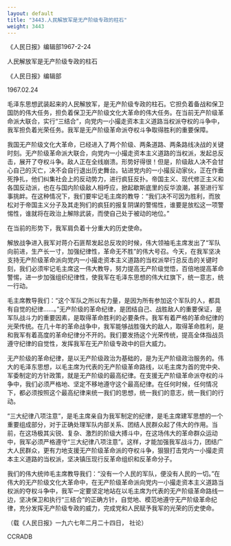 ```yaml
---
layout: default
title: "3443.人民解放军是无产阶级专政的柱石"
weight: 3443
---
```


《人民日报》编辑部1967-2-24

人民解放军是无产阶级专政的柱石

《人民日报》编辑部

1967.02.24

毛泽东思想武装起来的人民解放军，是无产阶级专政的柱石。它担负着备战和保卫国防的伟大任务，担负着保卫无产阶级文化大革命的伟大任务。在当前无产阶级革命派大联合，实行“三结合”，向党内一小撮走资本主义道路当权派夺权的斗争中，我军担负着光荣任务。我军是无产阶级革命派夺权斗争取得胜利的重要保障。

我国无产阶级文化大革命，已经进入了两个阶级、两条道路、两条路线决战的关键时刻。无产阶级革命派大联合，向党内一小撮走资本主义道路的当权派，发起总反击，展开了夺权斗争。敌人正在全线崩溃。形势好得很！但是，阶级敌人决不会甘心自己的灭亡，决不会自行退出历史舞台。钻进党内的一小撮反动家伙，正在作垂死挣扎，他们纠集社会上的反动势力，进行疯狂反扑。帝国主义、现代修正主义和各国反动派，也在与国内阶级敌人相呼应，掀起歇斯底里的反华浪潮，甚至进行军事挑衅。在这种情况下，我们要牢记毛主席的教导：“我们决不可因为胜利，而放松对于帝国主义分子及其走狗们的疯狂的报复阴谋的警惕性，谁要是放松这一项警惕性，谁就将在政治上解除武装，而使自己处于被动的地位。”

在当前的形势下，我军肩负着十分重大的历史使命。

解放战争进入我军对蒋介石匪帮发起总反攻的时候，伟大领袖毛主席发出了“军队向前进，生产长一寸，加强纪律性，革命无不胜”的伟大号召。今天，在我军坚决支持无产阶级革命派向党内一小撮走资本主义道路的当权派举行总反击的关键时刻，我们必须牢记毛主席这一伟大教导，努力提高无产阶级觉悟，百倍地提高革命警惕，进一步加强组织纪律性，使我军在毛泽东思想的伟大红旗下，统一意志，统一行动。

毛主席教导我们：“这个军队之所以有力量，是因为所有参加这个军队的人，都具有自觉的纪律……。”无产阶级的革命纪律，是团结自己、战胜敌人的重要保证，是军队战斗力的重要因素，是取得革命胜利的必要条件。我军有着严格的革命纪律的光荣传统。在几十年的革命战争中，我军能够战胜强大的敌人，取得革命胜利，是和我军有着高度的革命纪律分不开的。我们要发扬这个光荣传统，提高全体指战员遵守纪律的自觉性，发挥我军在无产阶级专政中的巨大威力。

无产阶级的革命纪律，是以无产阶级政治为基础的，是为无产阶级政治服务的。伟大的毛泽东思想，以毛主席为代表的无产阶级革命路线，以毛主席为首的党中央、军委制定的方针政策，就是无产阶级的最高纪律。在支援无产阶级革命派夺权的斗争中，我们必须严格地、坚定不移地遵守这个最高纪律。在任何时候，任何情况下，都必须按照这个最高纪律来统一我们的思想，统一我们的意志，统一我们的行动。

“三大纪律八项注意”，是毛主席亲自为我军制定的纪律，是毛主席建军思想的一个重要组成部分，对于正确处理军队内部关系、团结人民群众起了伟大的作用。当前，在这场极其尖锐、复杂、激烈的阶级大搏斗中，在这场伟大的革命群众运动中，我军必须严格遵守“三大纪律八项注意”。这样，才能加强我军战斗力，团结广大人民群众，更有力地支援无产阶级革命派的夺权斗争，狠狠打击党内一小撮走资本主义道路的当权派，坚决镇压现行反革命组织和反革命分子。

我们的伟大统帅毛主席教导我们：“没有一个人民的军队，便没有人民的一切。”在伟大的无产阶级文化大革命中，在无产阶级革命派向党内一小撮走资本主义道路当权派的夺权斗争中，我军一定要坚定地站在以毛主席为代表的无产阶级革命路线一边，坚决保卫和执行“三结合”的正确方针，自觉地、模范地遵守无产阶级革命纪律，充分发挥无产阶级专政的威力，完成党和人民赋予我军的光荣的历史使命。

（载《人民日报》一九六七年二月二十四日， 社论）

CCRADB

